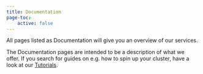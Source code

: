 ```yaml
---
title: Documentation
page-toc:
    active: false
---
```


All pages listed as Documentation will give you an overview of our services.

The Documentation pages are intended to be a description of what we offer. If you search for guides on e.g. how to spin up your cluster, have a look at our [Tutorials](../03.Tutorials/default.en.md).